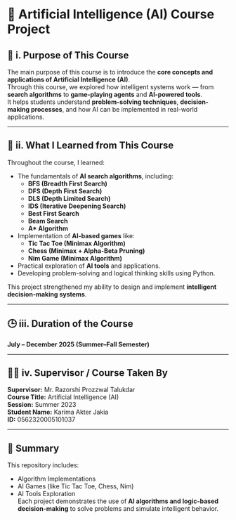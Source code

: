 # 🤖 Artificial Intelligence (AI) Course Project

## 🧩 i. Purpose of This Course
The main purpose of this course is to introduce the **core concepts and applications of Artificial Intelligence (AI)**.  
Through this course, we explored how intelligent systems work — from **search algorithms** to **game-playing agents** and **AI-powered tools**.  
It helps students understand **problem-solving techniques**, **decision-making processes**, and how AI can be implemented in real-world applications.

---

## 📘 ii. What I Learned from This Course
Throughout the course, I learned:

- The fundamentals of **AI search algorithms**, including:
  - **BFS (Breadth First Search)**
  - **DFS (Depth First Search)**
  - **DLS (Depth Limited Search)**
  - **IDS (Iterative Deepening Search)**
  - **Best First Search**
  - **Beam Search**
  - **A\* Algorithm**
- Implementation of **AI-based games** like:
  - **Tic Tac Toe (Minimax Algorithm)**
  - **Chess (Minimax + Alpha-Beta Pruning)**
  - **Nim Game (Minimax Algorithm)**
- Practical exploration of **AI tools** and applications.
- Developing problem-solving and logical thinking skills using Python.

This project strengthened my ability to design and implement **intelligent decision-making systems**.

---

## 🕒 iii. Duration of the Course
**July – December 2025 (Summer–Fall Semester)**

---

## 👨‍🏫 iv. Supervisor / Course Taken By
**Supervisor:** Mr. Razorshi Prozzwal Talukdar  
**Course Title:** Artificial Intelligence (AI)  
**Session:** Summer 2023  
**Student Name:** Karima Akter Jakia  
**ID:** 0562320005101037  

---

## 🏁 Summary
This repository includes:
- Algorithm Implementations  
- AI Games (like Tic Tac Toe, Chess, Nim)  
- AI Tools Exploration  
Each project demonstrates the use of **AI algorithms and logic-based decision-making** to solve problems and simulate intelligent behavior.
